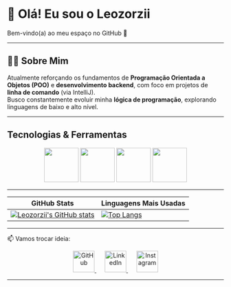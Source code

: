 # 👋 Olá! Eu sou o Leozorzii  
Bem-vindo(a) ao meu espaço no GitHub 🚀

---

## 👨‍💻 Sobre Mim
Atualmente reforçando os fundamentos de **Programação Orientada a Objetos (POO)** e **desenvolvimento backend**, com foco em projetos de **linha de comando** (via IntelliJ).  
Busco constantemente evoluir minha **lógica de programação**, explorando linguagens de baixo e alto nível.

---

##  Tecnologias & Ferramentas

<p align="center">
  <img src="https://cdn.jsdelivr.net/gh/devicons/devicon/icons/java/java-original.svg" width="80"/>
  <img src="https://cdn.jsdelivr.net/gh/devicons/devicon/icons/cplusplus/cplusplus-original.svg" width="80"/>
  <img src="https://cdn.jsdelivr.net/gh/devicons/devicon/icons/vscode/vscode-original.svg" width="80"/>
  <img src="https://cdn.jsdelivr.net/gh/devicons/devicon/icons/intellij/intellij-original.svg" width="80"/>
</p>

---


| GitHub Stats | Linguagens Mais Usadas |
|---------------|------------------------|
| [![Leozorzii's GitHub stats](https://github-readme-stats.vercel.app/api?username=leozorzii&show_icons=true&theme=tokyonight&hide_title=true)](https://github.com/leozorzii) | [![Top Langs](https://github-readme-stats.vercel.app/api/top-langs/?username=leozorzii&layout=compact&theme=tokyonight&hide_title=true)](https://github.com/leozorzii) |

---

📫 Vamos trocar ideia:<p align="center">
  <a href="https://github.com/leozorzii" target="_blank">
    <img src="https://cdn.jsdelivr.net/gh/devicons/devicon/icons/github/github-original.svg" width="50" alt="GitHub"/>
  </a>
  &nbsp;&nbsp;&nbsp;&nbsp;
  <a href="https://www.linkedin.com/in/leonardo-montagner-de-zorzi-92491b362" target="_blank">
    <img src="https://cdn.jsdelivr.net/gh/devicons/devicon/icons/linkedin/linkedin-original.svg" width="50" alt="LinkedIn"/>
  </a>
  &nbsp;&nbsp;&nbsp;&nbsp;
  <a href="https://www.instagram.com/leozorzii" target="_blank">
    <img src="https://cdn-icons-png.flaticon.com/512/2111/2111463.png" width="50" alt="Instagram"/>
  </a>
</p>


---
